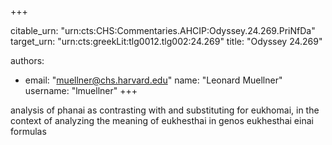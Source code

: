+++


citable_urn: "urn:cts:CHS:Commentaries.AHCIP:Odyssey.24.269.PriNfDa"
target_urn: "urn:cts:greekLit:tlg0012.tlg002:24.269"
title: "Odyssey 24.269"

authors:
- email: "muellner@chs.harvard.edu"
  name: "Leonard Muellner"
  username: "lmuellner"
+++

<p>analysis of phanai as contrasting with and substituting for eukhomai, in the context of analyzing the meaning of eukhesthai in genos eukhesthai einai formulas</p>